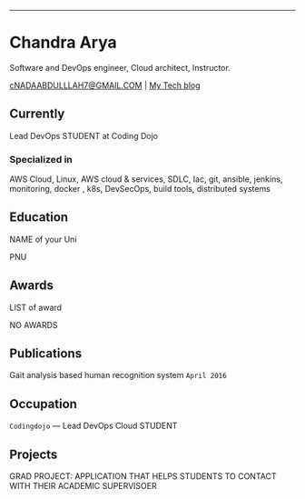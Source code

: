 ---
# Chandra Arya
Software and DevOps engineer, Cloud architect, Instructor.

<div id="webaddress">
<a href="NADAABDULLLAH7@gmail.com">cNADAABDULLLAH7@GMAIL.COM</a>
| <a href="http://chandradeoarya.com">My Tech blog</a>
</div>


## Currently

Lead DevOps STUDENT at Coding Dojo

### Specialized in

AWS Cloud, Linux, AWS cloud & services, SDLC, Iac, git, ansible, jenkins, monitoring, docker , k8s, DevSecOps, build tools, distributed systems



## Education

NAME of your Uni

PNU

## Awards

LIST of award

NO AWARDS 

## Publications

Gait analysis based human recognition system `April 2016`

## Occupation

`Codingdojo` — Lead DevOps Cloud STUDENT

## Projects

GRAD PROJECT: APPLICATION THAT HELPS STUDENTS TO CONTACT WITH THEIR ACADEMIC SUPERVISOER 
<!-- ### Footer

Last updated: June 2022 -->

